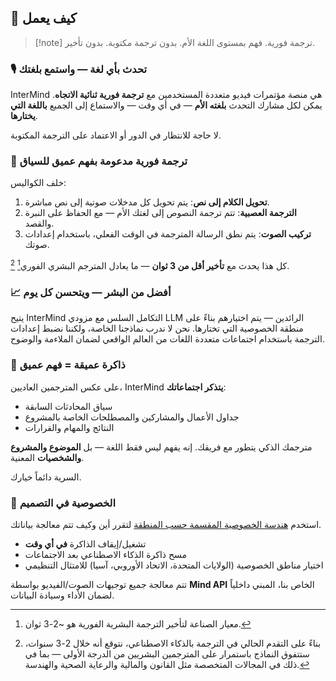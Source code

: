 ## 🔧 كيف يعمل

> [!note] ترجمة فورية. فهم بمستوى اللغة الأم. بدون ترجمة مكتوبة. بدون تأخير.

### 🎙 تحدث بأي لغة — واستمع بلغتك

InterMind هي منصة مؤتمرات فيديو متعددة المستخدمين مع **ترجمة فورية ثنائية الاتجاه**.
يمكن لكل مشارك التحدث **بلغته الأم** — في أي وقت — والاستماع إلى الجميع **باللغة التي يختارها**.

لا حاجة للانتظار في الدور أو الاعتماد على الترجمة المكتوبة.

### 🧠 ترجمة فورية مدعومة بفهم عميق للسياق

خلف الكواليس:

1. **تحويل الكلام إلى نص**: يتم تحويل كل مدخلات صوتية إلى نص مباشرة.
2. **الترجمة العصبية**: تتم ترجمة النصوص إلى لغتك الأم — مع الحفاظ على النبرة والقصد.
3. **تركيب الصوت**: يتم نطق الرسالة المترجمة في الوقت الفعلي، باستخدام إعدادات صوتك.

كل هذا يحدث مع **تأخير أقل من 3 ثوان** — ما يعادل المترجم البشري الفوري[^1] [^2].

[^1]: معيار الصناعة لتأخير الترجمة البشرية الفورية هو \~2-3 ثوان.

[^2]: بناءً على التقدم الحالي في الترجمة بالذكاء الاصطناعي، نتوقع أنه خلال 2-3 سنوات، ستتفوق النماذج باستمرار على المترجمين البشريين من الدرجة الأولى — بما في ذلك في المجالات المتخصصة مثل القانون والمالية والرعاية الصحية والهندسة.

### 📈 أفضل من البشر — ويتحسن كل يوم

يتيح InterMind التكامل السلس مع مزودي LLM الرائدين — يتم اختيارهم بناءً على منطقة الخصوصية التي تختارها.
نحن لا ندرب نماذجنا الخاصة، ولكننا نضبط إعدادات الترجمة باستخدام اجتماعات متعددة اللغات من العالم الواقعي لضمان الملاءمة والوضوح.

### 🧩 ذاكرة عميقة = فهم عميق

على عكس المترجمين العاديين، InterMind **يتذكر اجتماعاتك**:

- سياق المحادثات السابقة
- جداول الأعمال والمشاركين والمصطلحات الخاصة بالمشروع
- النتائج والمهام والقرارات

مترجمك الذكي يتطور مع فريقك. إنه يفهم ليس فقط اللغة — بل **الموضوع والمشروع والشخصيات** المعنية.

السرية دائماً خيارك.

### 🔐 الخصوصية في التصميم

استخدم [هندسة الخصوصية المقسمة حسب المنطقة](privacy-architecture) لتقرر أين وكيف تتم معالجة بياناتك.

- تشغيل/إيقاف الذاكرة **في أي وقت**
- مسح ذاكرة الذكاء الاصطناعي بعد الاجتماعات
- اختيار مناطق الخصوصية (الولايات المتحدة، الاتحاد الأوروبي، آسيا) للامتثال التنظيمي

تتم معالجة جميع توجيهات الصوت/الفيديو بواسطة **Mind API** الخاص بنا، المبني داخلياً لضمان الأداء وسيادة البيانات.